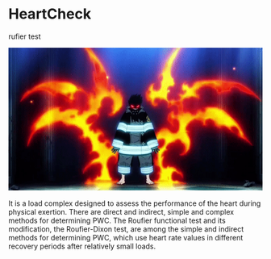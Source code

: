 # HeartCheck
rufier test

![](shinra.gif)

It is a load complex designed to assess the performance of the heart during physical exertion. There are direct and indirect, simple and complex methods for determining PWC. The Roufier functional test and its modification, the Roufier-Dixon test, are among the simple and indirect methods for determining PWC, which use heart rate values in different recovery periods after relatively small loads.
